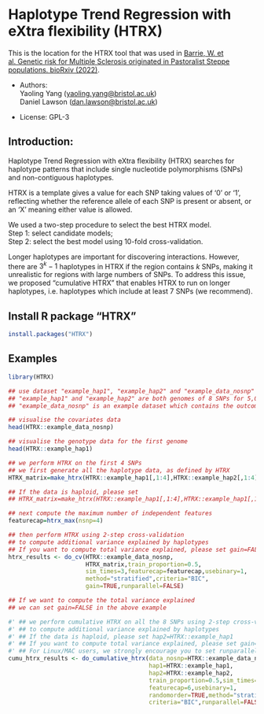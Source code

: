 
<!-- README.md is generated from README.Rmd. Please edit that file -->

# Haplotype Trend Regression with eXtra flexibility (HTRX)

<!-- badges: start -->
<!-- badges: end -->

This is the location for the HTRX tool that was used in [Barrie, W. et
al. Genetic risk for Multiple Sclerosis originated in Pastoralist Steppe
populations. bioRxiv
(2022)](https://www.biorxiv.org/content/10.1101/2022.09.23.509097v1).

-   Authors:  
    Yaoling Yang (<yaoling.yang@bristol.ac.uk>)  
    Daniel Lawson (<dan.lawson@bristol.ac.uk>)

-   License: GPL-3

## Introduction:

Haplotype Trend Regression with eXtra flexibility (HTRX) searches for
haplotype patterns that include single nucleotide polymorphisms (SNPs)
and non-contiguous haplotypes.

HTRX is a template gives a value for each SNP taking values of ‘0’ or
‘1’, reflecting whether the reference allele of each SNP is present or
absent, or an ‘X’ meaning either value is allowed.

We used a two-step procedure to select the best HTRX model.  
Step 1: select candidate models;  
Step 2: select the best model using 10-fold cross-validation.

Longer haplotypes are important for discovering interactions. However,
there are $3^k-1$ haplotypes in HTRX if the region contains $k$ SNPs,
making it unrealistic for regions with large numbers of SNPs. To address
this issue, we proposed “cumulative HTRX” that enables HTRX to run on
longer haplotypes, i.e. haplotypes which include at least 7 SNPs (we
recommend).

## Install R package “HTRX”

``` r
install.packages("HTRX")
```

## Examples

``` r
library(HTRX)

## use dataset "example_hap1", "example_hap2" and "example_data_nosnp"
## "example_hap1" and "example_hap2" are both genomes of 8 SNPs for 5,000 individuals (diploid data) 
## "example_data_nosnp" is an example dataset which contains the outcome (binary), sex, age and 18 PCs

## visualise the covariates data
head(HTRX::example_data_nosnp)

## visualise the genotype data for the first genome
head(HTRX::example_hap1)

## we perform HTRX on the first 4 SNPs
## we first generate all the haplotype data, as defined by HTRX
HTRX_matrix=make_htrx(HTRX::example_hap1[,1:4],HTRX::example_hap2[,1:4])

## If the data is haploid, please set
## HTRX_matrix=make_htrx(HTRX::example_hap1[,1:4],HTRX::example_hap1[,1:4])

## next compute the maximum number of independent features
featurecap=htrx_max(nsnp=4)

## then perform HTRX using 2-step cross-validation
## to compute additional variance explained by haplotypes
## If you want to compute total variance explained, please set gain=FALSE
htrx_results <- do_cv(HTRX::example_data_nosnp,
                      HTRX_matrix,train_proportion=0.5,
                      sim_times=3,featurecap=featurecap,usebinary=1,
                      method="stratified",criteria="BIC",
                      gain=TRUE,runparallel=FALSE)

## If we want to compute the total variance explained
## we can set gain=FALSE in the above example

#' ## we perform cumulative HTRX on all the 8 SNPs using 2-step cross-validation
#' ## to compute additional variance explained by haplotypes
#' ## If the data is haploid, please set hap2=HTRX::example_hap1
#' ## If you want to compute total variance explained, please set gain=FALSE
#' ## For Linux/MAC users, we strongly encourage you to set runparallel=TRUE
cumu_htrx_results <- do_cumulative_htrx(data_nosnp=HTRX::example_data_nosnp,
                                        hap1=HTRX::example_hap1,
                                        hap2=HTRX::example_hap2,
                                        train_proportion=0.5,sim_times=1,
                                        featurecap=6,usebinary=1,
                                        randomorder=TRUE,method="stratified",
                                        criteria="BIC",runparallel=FALSE)
```
